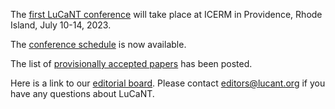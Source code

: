 <p>The <a href="https://icerm.brown.edu/events/sc-23-lucant/">first LuCaNT conference</a> will take place at ICERM in Providence, Rhode Island, July 10-14, 2023.</p>

<p>The <a href="https://icerm.brown.edu/events/sc-23-lucant/#workshopschedule">conference schedule</a> is now available.</p>
<p>The list of <a href="https://lucant.org/papers/">provisionally accepted papers</a> has been posted.</p>

<p>Here is a link to our <a href="https://lucant.org/editors/">editorial board</a>.  Please contact <a href="mailto:editors@lucant.org">editors@lucant.org</a> if you have any questions about LuCaNT.</p>
